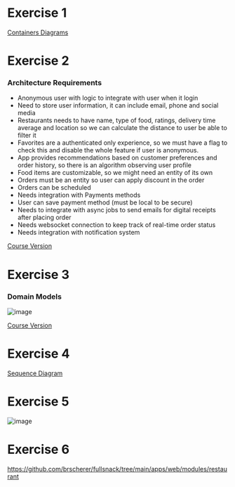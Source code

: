 # Exercise 1

[Containers Diagrams](https://github.com/brscherer/frontend-arch/blob/main/diagrams/fullsnack-system/DIAGRAMS.md)

# Exercise 2
### Architecture Requirements

- Anonymous user with logic to integrate with user when it login
- Need to store user information, it can include email, phone and social media
- Restaurants needs to have name, type of food, ratings, delivery time average and location so we can calculate the distance to user be able to filter it
- Favorites are a authenticated only experience, so we must have a flag to check this and disable the whole feature if user is anonymous.
- App provides recommendations based on customer preferences and order history, so there is an algorithm observing user profile
- Food items are customizable, so we might need an entity of its own
- Orders must be an entity so user can apply discount in the order
- Orders can be scheduled
- Needs integration with Payments methods
- User can save payment method (must be local to be secure)
- Needs to integrate with async jobs to send emails for digital receipts after placing order
- Needs websocket connection to keep track of real-time order status
- Needs integration with notification system

[Course Version](https://github.com/Charca/frontend-architecture-workshop/blob/main/exercise-solutions/requirements-final.md#influential-functional-requirements)

# Exercise 3
### Domain Models

![image](https://github.com/user-attachments/assets/5b403eb5-da6b-4e37-bf03-8576e194d483)

[Course Version](https://github.com/Charca/frontend-architecture-workshop/blob/main/exercise-solutions/domain-model-final.md)

# Exercise 4

[Sequence Diagram](https://github.com/brscherer/frontend-arch/blob/main/diagrams/fullsnack-system/DIAGRAMS.md#sequence-diagram)

# Exercise 5

![image](https://github.com/user-attachments/assets/8ad16cff-719d-4dda-acec-c7438520213f)

# Exercise 6

https://github.com/brscherer/fullsnack/tree/main/apps/web/modules/restaurant
